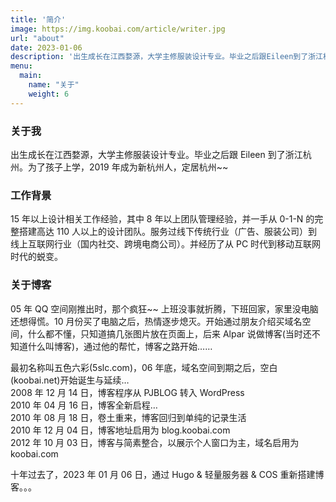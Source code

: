 ```yaml
---
title: '简介'
image: https://img.koobai.com/article/writer.jpg
url: "about"
date: 2023-01-06
description: '出生成长在江西婺源，大学主修服装设计专业。毕业之后跟Eileen到了浙江杭州。为了孩子上学，2019年成为新杭州人，定居杭州~~'
menu:
  main:
    name: "关于"
    weight: 6
---
```

<div class="content_zhengwen">

### 关于我

出生成长在江西婺源，大学主修服装设计专业。毕业之后跟 Eileen 到了浙江杭州。为了孩子上学，2019 年成为新杭州人，定居杭州~~

### 工作背景

15 年以上设计相关工作经验，其中 8 年以上团队管理经验，并一手从 0-1-N 的完整搭建高达 110 人以上的设计团队。服务过线下传统行业（广告、服装公司）到线上互联网行业（国内社交、跨境电商公司）。并经历了从 PC 时代到移动互联网时代的蜕变。

### 关于博客

05 年 QQ 空间刚推出时，那个疯狂~~ 上班没事就折腾，下班回家，家里没电脑还想得慌。10 月份买了电脑之后，热情逐步熄灭。开始通过朋友介绍买域名空间，什么都不懂，只知道搞几张图片放在页面上，后来 Alpar 说做博客(当时还不知道什么叫博客)，通过他的帮忙，博客之路开始……

最初名称叫五色六彩(5slc.com)，06 年底，域名空间到期之后，空白(koobai.net)开始诞生与延续…  
2008 年 12 月 14 日，博客程序从 PJBLOG 转入 WordPress  
2010 年 04 月 16 日，博客全新启程…  
2010 年 08 月 18 日，卷土重来，博客回归到单纯的记录生活  
2010 年 12 月 04 日，博客地址启用为 blog.koobai.com  
2012 年 10 月 03 日，博客与简素整合，以展示个人窗口为主，域名启用为 koobai.com

十年过去了，2023 年 01 月 06 日，通过 Hugo & 轻量服务器 & COS 重新搭建博客。。。
</div>